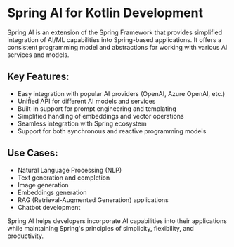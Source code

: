 # Spring AI for Kotlin Development

Spring AI is an extension of the Spring Framework that provides simplified integration of AI/ML capabilities into
Spring-based applications. It offers a consistent programming model and abstractions for working with various AI
services and models.

## Key Features:

- Easy integration with popular AI providers (OpenAI, Azure OpenAI, etc.)
- Unified API for different AI models and services
- Built-in support for prompt engineering and templating
- Simplified handling of embeddings and vector operations
- Seamless integration with Spring ecosystem
- Support for both synchronous and reactive programming models

## Use Cases:

- Natural Language Processing (NLP)
- Text generation and completion
- Image generation
- Embeddings generation
- RAG (Retrieval-Augmented Generation) applications
- Chatbot development

Spring AI helps developers incorporate AI capabilities into their applications while maintaining Spring's principles of
simplicity, flexibility, and productivity.
